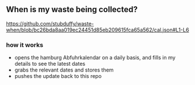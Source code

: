## When is my waste being collected?
  https://github.com/stubduffy/waste-when/blob/bc26bda8aa019ec24451d85eb209615fca65a562/cal.json#L1-L6
  
  ### how it works
  - opens the hamburg Abfuhrkalendar on a daily basis, and fills in my details to see the latest dates
  - grabs the relevant dates and stores them
  - pushes the update back to this repo
  
